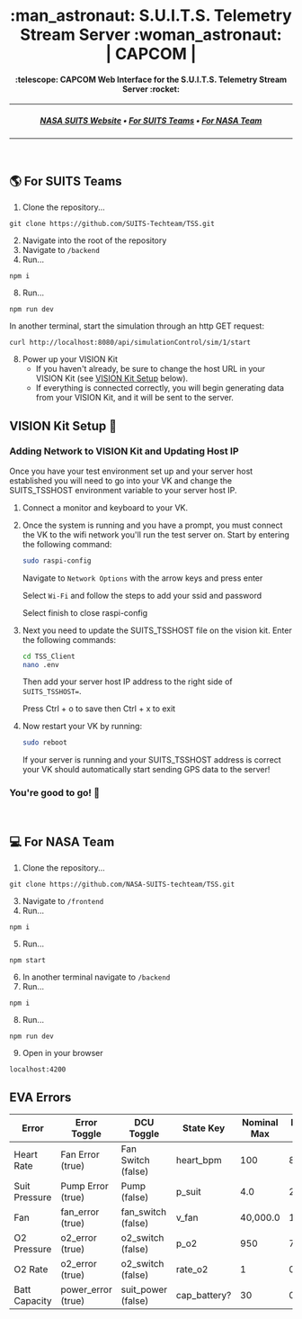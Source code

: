 <h1 align="center">
  :man_astronaut: S.U.I.T.S. Telemetry Stream Server :woman_astronaut:
<br>
| CAPCOM |
</h1>
<h4 align="center">
  :telescope: CAPCOM Web Interface for the S.U.I.T.S. Telemetry Stream Server :rocket:
</h4>

---

<h5 align="center">
  <a href="https://microgravityuniversity.jsc.nasa.gov/nasasuits">NASA SUITS Website</a> •
  <a href="#earth_americas-for-suits-teams">For SUITS Teams</a> •
  <a href="#computer-for-nasa-team">For NASA Team</a>
</h5>

---
<br>

## :earth_americas: For SUITS Teams
1. Clone the repository...
```
git clone https://github.com/SUITS-Techteam/TSS.git
```
2. Navigate into the root of the repository
3. Navigate to `/backend`
7. Run...
```
npm i
```
8. Run...
```
npm run dev
```
In another terminal, start the simulation through an http GET request:
```
curl http://localhost:8080/api/simulationControl/sim/1/start
```
8. Power up your VISION Kit
    * If you haven't already, be sure to change the host URL in your VISION Kit (see [VISION Kit Setup](#vision-kit-setup) below).  
    * If everything is connected correctly, you will begin generating data from your VISION Kit, and it will be sent to the server.
## VISION Kit Setup 🥽
### Adding Network to VISION Kit and Updating Host IP
Once you have your test environment set up and your server host established you will need to go into your VK and change the SUITS_TSSHOST environment variable to 
your server host IP. 

1. Connect a monitor and keyboard to your VK. 
2. Once the system is running and you have a prompt, you must connect the VK to the wifi network you'll run the test server on. Start by entering the following command:
    ``` bash
    sudo raspi-config
    ```
    Navigate to `Network Options` with the arrow keys and press enter
    
    Select `Wi-Fi` and follow the steps to add your ssid and password
    
    Select finish to close raspi-config

3. Next you need to update the SUITS_TSSHOST file on the vision kit. Enter the following commands:
    ``` bash
    cd TSS_Client
    nano .env
    ```
    Then add your server host IP address to the right side of `SUITS_TSSHOST=`.
    
    Press Ctrl + o to save then Ctrl + x to exit

4. Now restart your VK by running:
    ``` bash
    sudo reboot
    ```
    If your server is running and your SUITS_TSSHOST address is correct your VK should automatically start sending GPS data to the server!

### You're good to go! 🎉

<br>

## :computer: For NASA Team

1. Clone the repository...
```
git clone https://github.com/NASA-SUITS-techteam/TSS.git
```
3. Navigate to `/frontend`
4. Run...
```
npm i
```
5. Run...
```
npm start
```
6. In another terminal navigate to `/backend`
7. Run...
```
npm i
```
8. Run...
```
npm run dev
```
9. Open in your browser
```
localhost:4200
```

## EVA Errors
| Error      | Error Toggle     | DCU Toggle         | State Key | Nominal Max | Nominal Min | Error Max | Error Min |
| ---------- | ---------------- | ------------------ | --------- | ----------- | ----------- | --------- | --------- |
| Heart Rate | Fan Error (true) | Fan Switch (false) | heart_bpm | 100          | 80          | 120       | 101       |
| Suit Pressure | Pump Error (true) | Pump (false)   | p_suit    | 4.0         | 2.0        | 1.9       | 1.0      |
| Fan        | fan_error (true) | fan_switch (false) | v_fan     | 40,000.0    | 10,000.0    | 9,999.0  | 1,000.0  |
| O2 Pressure | o2_error (true) | o2_switch (false)  | p_o2      | 950         | 750         | 749       | 650       |
| O2 Rate    | o2_error (true) | o2_switch (false)  | rate_o2    | 1           | 0.5         | 0.4       | 0.1       |
| Batt Capacity | power_error (true) | suit_power (false) | cap_battery? | 30 | 0 | 50 | 31 |

